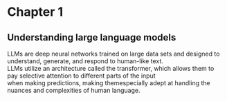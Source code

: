 # Chapter 1

## Understanding large language models

LLMs are deep neural networks trained on large data sets and designed to understand, generate, and respond to human-like text.<br>
LLMs utilize an architecture called the transformer, which allows them to pay selective attention to different parts of the input <br>
when making predictions, making themespecially adept at handling the nuances and complexities of human language. <br>
 
